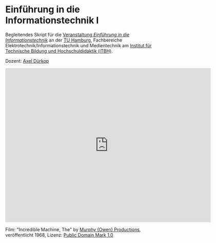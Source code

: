 # Einführung in die Informationstechnik I

Begleitendes Skript für die [Veranstaltung *Einführung in die Informationstechnik*](http://itbh-hh.de/de/studium/veranstaltungen/wise-2016-17/ME-ET-einfuehrung-in-die-informatik-i-uebungen-2016-17) an der [TU Hamburg](https://www.tuhh.de/tuhh/startseite.html), Fachbereiche Elektrotechnik/Informationstechnik und Medientechnik am [Institut für Technische Bildung und Hochschuldidaktik (iTBH)](http://itbh-hh.de/de/).

Dozent: [Axel Dürkop](http://itbh-hh.de/de/institut/mitarbeiter/axel-duerkop)

<iframe src="https://archive.org/embed/0767_Incredible_Machine_The_20_26_47_00" width="640" height="480" frameborder="0" webkitallowfullscreen="true" mozallowfullscreen="true" allowfullscreen></iframe>

Film: "Incredible Machine, The" by [Murphy (Owen) Productions](https://archive.org/search.php?query=creator%3A%22Murphy+%28Owen%29+Productions%22), veröffentlicht 1968, Lizenz: [Public Domain Mark 1.0](http://creativecommons.org/publicdomain/mark/1.0/)
